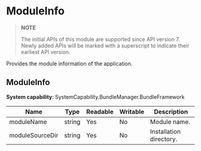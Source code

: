 # ModuleInfo

> **NOTE**
>
> The initial APIs of this module are supported since API version 7. Newly added APIs will be marked with a superscript to indicate their earliest API version.

Provides the module information of the application.

## ModuleInfo

**System capability**: SystemCapability.BundleManager.BundleFramework

| Name           | Type  | Readable| Writable| Description    |
| --------------- | ------ | ---- | ---- | -------- |
| moduleName      | string | Yes  | No  | Module name.|
| moduleSourceDir | string | Yes  | No  | Installation directory.|
